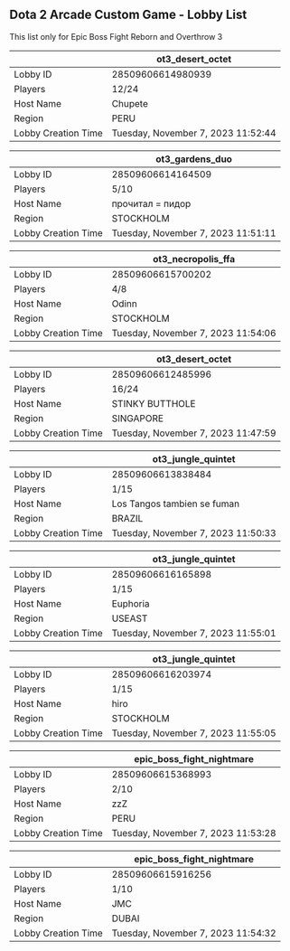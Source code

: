 ## Dota 2 Arcade Custom Game - Lobby List

This list only for Epic Boss Fight Reborn and Overthrow 3

|  | ot3_desert_octet |
| ------ | ------ |
| Lobby ID | 28509606614980939 |
| Players | 12/24 |
| Host Name | Chupete |
| Region | PERU |
| Lobby Creation Time | Tuesday, November 7, 2023 11:52:44 |


|  | ot3_gardens_duo |
| ------ | ------ |
| Lobby ID | 28509606614164509 |
| Players | 5/10 |
| Host Name | прочитал = пидop |
| Region | STOCKHOLM |
| Lobby Creation Time | Tuesday, November 7, 2023 11:51:11 |


|  | ot3_necropolis_ffa |
| ------ | ------ |
| Lobby ID | 28509606615700202 |
| Players | 4/8 |
| Host Name | Odinn |
| Region | STOCKHOLM |
| Lobby Creation Time | Tuesday, November 7, 2023 11:54:06 |


|  | ot3_desert_octet |
| ------ | ------ |
| Lobby ID | 28509606612485996 |
| Players | 16/24 |
| Host Name | STINKY BUTTHOLE |
| Region | SINGAPORE |
| Lobby Creation Time | Tuesday, November 7, 2023 11:47:59 |


|  | ot3_jungle_quintet |
| ------ | ------ |
| Lobby ID | 28509606613838484 |
| Players | 1/15 |
| Host Name | Los Tangos tambien se fuman |
| Region | BRAZIL |
| Lobby Creation Time | Tuesday, November 7, 2023 11:50:33 |


|  | ot3_jungle_quintet |
| ------ | ------ |
| Lobby ID | 28509606616165898 |
| Players | 1/15 |
| Host Name | Euphoria |
| Region | USEAST |
| Lobby Creation Time | Tuesday, November 7, 2023 11:55:01 |


|  | ot3_jungle_quintet |
| ------ | ------ |
| Lobby ID | 28509606616203974 |
| Players | 1/15 |
| Host Name | hiro |
| Region | STOCKHOLM |
| Lobby Creation Time | Tuesday, November 7, 2023 11:55:05 |


|  | epic_boss_fight_nightmare |
| ------ | ------ |
| Lobby ID | 28509606615368993 |
| Players | 2/10 |
| Host Name | zzZ |
| Region | PERU |
| Lobby Creation Time | Tuesday, November 7, 2023 11:53:28 |


|  | epic_boss_fight_nightmare |
| ------ | ------ |
| Lobby ID | 28509606615916256 |
| Players | 1/10 |
| Host Name | JMC |
| Region | DUBAI |
| Lobby Creation Time | Tuesday, November 7, 2023 11:54:32 |


